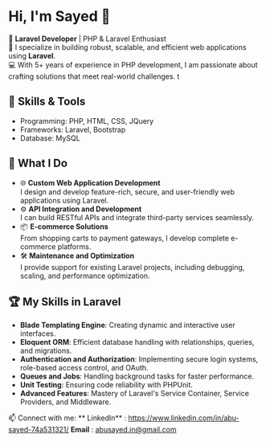 # Hi, I'm Sayed 👋  

🌟 **Laravel Developer** | PHP & Laravel Enthusiast  
🎯 I specialize in building robust, scalable, and efficient web applications using **Laravel**.  
💻 With 5+ years of experience in PHP development, I am passionate about crafting solutions that meet real-world challenges. t


## 🚀 Skills & Tools  
- Programming: PHP, HTML, CSS, JQuery  
- Frameworks: Laravel, Bootstrap  
- Database: MySQL

## 🚀 What I Do  
- 🌐 **Custom Web Application Development**  
  I design and develop feature-rich, secure, and user-friendly web applications using Laravel.  
- ⚙️ **API Integration and Development**  
  I can build RESTful APIs and integrate third-party services seamlessly.  
- 📦 **E-commerce Solutions**  
  From shopping carts to payment gateways, I develop complete e-commerce platforms.  
- 🛠️ **Maintenance and Optimization**  
  I provide support for existing Laravel projects, including debugging, scaling, and performance optimization.

## 🏆 My Skills in Laravel  
- **Blade Templating Engine**: Creating dynamic and interactive user interfaces.  
- **Eloquent ORM**: Efficient database handling with relationships, queries, and migrations.  
- **Authentication and Authorization**: Implementing secure login systems, role-based access control, and OAuth.  
- **Queues and Jobs**: Handling background tasks for faster performance.  
- **Unit Testing**: Ensuring code reliability with PHPUnit.  
- **Advanced Features**: Mastery of Laravel's Service Container, Service Providers, and Middleware.  

📫 Connect with me: 
** LinkedIn** : https://www.linkedin.com/in/abu-sayed-74a531321/
 **Email**    : abusayed.in@gmail.com



